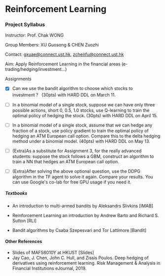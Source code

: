 # Reinforcement Learning
### Project Syllabus

Instructor: Prof. Chak WONG

Group Members: XU Guosong & CHEN Zuozhi

Contact: gxuae@connect.ust.hk, zchenfu@connect.ust.hk

Aim: Apply Reinforcement Learning in the financial areas (e-trading/hedging/investment…)

Assignments

-   [x] Can we use the bandit algorithm to choose which stocks to investment？  (30pts) with HARD DDL on March 11.
    
-   [ ] In a binomial model of a single stock, suppose we can have only three possible actions, short 0, 0.5, 1.0 stocks, use Q-learning to train the optimal policy of hedging the stock. (30pts) with HARD DDL on April 15.
    
-   [ ] In a binomial model of a single stock, assume that we can hedge any fraction of a stock, use policy gradient to train the optimal policy of hedging an ATM European call option. Compare this to the delta hedging method under a binomial model. (40pts) with HARD DDL on May 13.
    
-   [ ] (Extra)As a substitute for Assignment 3, for the really advanced students: suppose the stock follows a GBM, construct an algorithm to train a NN that hedges an ATM European call option. 
    
-   [ ] (Extra)After solving the above optional question, use the DDPG algorithm in the TF agent to solve it again. Compare your results. You can use Google's co-lab for free GPU usage if you need it.
    

##### Textbooks

-   An introduction to multi-armed bandits by Aleksandrs Slivkins [IMAB]
    
-   Reinforcement Learning an introduction by Andrew Barto and Richard S. Sutton [RLI]
    
-   Bandit algorithms by Csaba Szepesvari and Tor Lattimore [Bandit]
    

#### Other References

-   Slides of MAFS6010Y at HKUST [Slides]
-   Jay Cao, J. Chen, John C. Hull, and Zissis Poulos. Deep hedging of derivatives using reinforcement
learning. Risk Management & Analysis in Financial Institutions eJournal, 2019.
